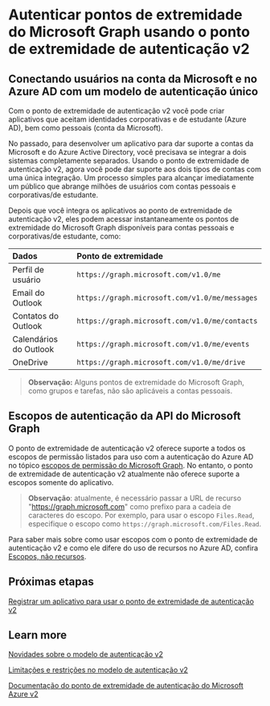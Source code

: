 # Autenticar pontos de extremidade do Microsoft Graph usando o ponto de extremidade de autenticação v2


<!--
### Preview documentation
There are features and functionality of the converged authentication model that are not yet supported in the public preview period. You should be aware of them if you are building applications during the public preview. For more information, see [Limitations and restrictions of the converged authentication model preview](https://azure.microsoft.com/en-us/documentation/articles/active-directory-v2-limitations/).
-->

## Conectando usuários na conta da Microsoft e no Azure AD com um modelo de autenticação único

Com o ponto de extremidade de autenticação v2 você pode criar aplicativos que aceitam identidades corporativas e de estudante (Azure AD), bem como pessoais (conta da Microsoft).

No passado, para desenvolver um aplicativo para dar suporte a contas da Microsoft e do Azure Active Directory, você precisava se integrar a dois sistemas completamente separados. Usando o ponto de extremidade de autenticação v2, agora você pode dar suporte aos dois tipos de contas com uma única integração. Um processo simples para alcançar imediatamente um público que abrange milhões de usuários com contas pessoais e corporativas/de estudante.   

Depois que você integra os aplicativos ao ponto de extremidade de autenticação v2, eles podem acessar instantaneamente os pontos de extremidade do Microsoft Graph disponíveis para contas pessoais e corporativas/de estudante, como: 

| Dados              | Ponto de extremidade                                       |
|:------------------|:-----------------------------------------------|
| Perfil de usuário      | `https://graph.microsoft.com/v1.0/me`          |
| Email do Outlook      | `https://graph.microsoft.com/v1.0/me/messages` |
| Contatos do Outlook  | `https://graph.microsoft.com/v1.0/me/contacts` |
| Calendários do Outlook | `https://graph.microsoft.com/v1.0/me/events`   |
| OneDrive          | `https://graph.microsoft.com/v1.0/me/drive`    |

 >**Observação:** Alguns pontos de extremidade do Microsoft Graph, como grupos e tarefas, não são aplicáveis a contas pessoais.  

## Escopos de autenticação da API do Microsoft Graph

O ponto de extremidade de autenticação v2 oferece suporte a todos os escopos de permissão listados para uso com a autenticação do Azure AD no tópico [escopos de permissão do Microsoft Graph](permission_scopes.md). No entanto, o ponto de extremidade de autenticação v2 atualmente não oferece suporte a escopos somente do aplicativo.

>**Observação**: atualmente, é necessário passar a URL de recurso "https://graph.microsoft.com" como prefixo para a cadeia de caracteres do escopo. Por exemplo, para usar o escopo `Files.Read`, especifique o escopo como `https://graph.microsoft.com/Files.Read`.

Para saber mais sobre como usar escopos com o ponto de extremidade de autenticação v2 e como ele difere do uso de recursos no Azure AD, confira [Escopos, não recursos](https://azure.microsoft.com/en-us/documentation/articles/active-directory-v2-compare/#scopes-not-resources).

<!--
The table below lists the authentication scopes to use with the converged authentication model preview. For more information about using scopes with the converged authentication model, and how it differs from using resources in Azure AD, see [Scopes, not resources](https://azure.microsoft.com/en-us/documentation/articles/active-directory-v2-compare/#scopes-not-resources).


| **Scope**             | **Permission**                        | **Description**                                                                                                                                         |
|:----------------------|:--------------------------------------|:--------------------------------------------------------------------------------------------------------------------------------------------------------|
| `User.Read`           | Enable sign-in and read user profile  | Allows users to sign-in to the app, and allows the app to read the profile. It also allow the app to read basic company information of signed-in users. |
| `User.ReadWrite`      | Read and write access to user profile | Allows the app to read the profile of signed-in users, and to update profile information on behalf of signed-in users.                                  |
| `Mail.Read`           | Read user mail                        | Allows this app to read messages in user mailboxes.                                                                                                     |
| `Mail.ReadWrite`      | Read and write access to user mail    | Allows the app to read, update, create, and delete messages in user mailboxes.                                                                          |
| `Mail.Send`           | Send mail as a user                   | Allows the app to send messages as users in the organization.                                                                                           |
| `Contacts.Read`       | Read user contacts                    | Allows the app to read user contacts.                                                                                                                   |
| `Contacts.ReadWrite`  | Have full access to user contacts     | Allows the app to read, update, create and delete user contacts.                                                                                        |
| `Calendars.Read`      | Read user calendars                   | Allows the app to read events in user calendars.                                                                                                        |
| `Calendars.ReadWrite` | Have full access to user calendars    | Allows the app to read, update, create, and delete events in user calendars.                                                                            |
| `Files.Read`          | Read users' files                     | Allows the application to read the current user's files.                                                                                                |
| `Files.ReadWrite`     | Edit or delete users' files           | Allows the app to edit or delete the current user's files.                                                                                              |
| `openid`              | Sign users in                         | Allows users to sign in to the app and allows the app to see basic user profile information.                                                            |
| `offline_access`      | Read and write user's information     | Allows the app to see and update user's data, even when the user is not actively using the app.                                                         |

**Note**: currently it is required to pass the resource url of 'https://graph.microsoft.com' as prefix for the scope string. For example, to use the `Files.Read` scope you would specify the scope as `https://graph.microsoft.com/Files.Read`.
-->


## Próximas etapas

[Registrar um aplicativo para usar o ponto de extremidade de autenticação v2](https://azure.microsoft.com/en-us/documentation/articles/active-directory-v2-app-registration/)

## Learn more

[Novidades sobre o modelo de autenticação v2](https://azure.microsoft.com/en-us/documentation/articles/active-directory-v2-compare)

[Limitações e restrições no modelo de autenticação v2](https://azure.microsoft.com/en-us/documentation/articles/active-directory-v2-limitations/)

[Documentação do ponto de extremidade de autenticação do Microsoft Azure v2](https://azure.microsoft.com/en-us/documentation/articles/?service=active-directory&term=app+model+v2.0)
